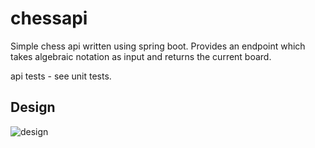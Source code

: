 # chessapi

Simple chess api written using spring boot. Provides an endpoint which takes algebraic notation as input and returns the current board.

api tests - see unit tests.

## Design

![design](https://user-images.githubusercontent.com/4649987/104852320-57857680-58c8-11eb-9cc6-a5d18c09b17b.png)
